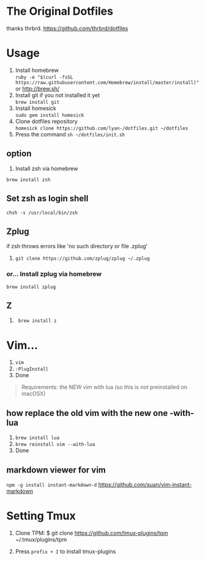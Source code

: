 # The Original Dotfiles

thanks thrbrd.
https://github.com/thrbrd/dotfiles

# Usage

1. Install homebrew<br>``` ruby -e "$(curl -fsSL https://raw.githubusercontent.com/Homebrew/install/master/install)" ```<br>or http://brew.sh/
1. Install git if you not installed it yet<br>``` brew install git ```
1. Install homesick<br>``` sudo gem install homesick ```
1. Clone dotfiles repository<br>``` homesick clone https://github.com/lyan-/dotfiles.git ~/dotfiles ```
1. Press the command ``` sh ~/dotfiles/init.sh ```

## option

1. Install zsh via homebrew
```
brew install zsh
```

## Set zsh as login shell
```
chsh -s /usr/local/bin/zsh
```

## Zplug

if zsh throws errors like 'no such directory or file .zplug'

1. ```git clone https://github.com/zplug/zplug ~/.zplug```

### or... Install zplug via homebrew
```
brew install zplug
```

## Z

1. ``` brew install z```

# Vim...

1. ``` vim ```
2. ``` :PlugInstall ```
3. Done

>Requirements: the NEW vim with lua (so this is not preinstalled on macOSX)

## how replace the old vim with the new one -with-lua
1. ``` brew install lua ```
2. ``` brew reinstall vim --with-lua ```
3. Done

## markdown viewer for vim
```npm -g install instant-markdown-d```
https://github.com/suan/vim-instant-markdown


# Setting Tmux

1. Clone TPM:
    $ git clone https://github.com/tmux-plugins/tpm ~/.tmux/plugins/tpm

2. Press `prefix + I` to install tmux-plugins

